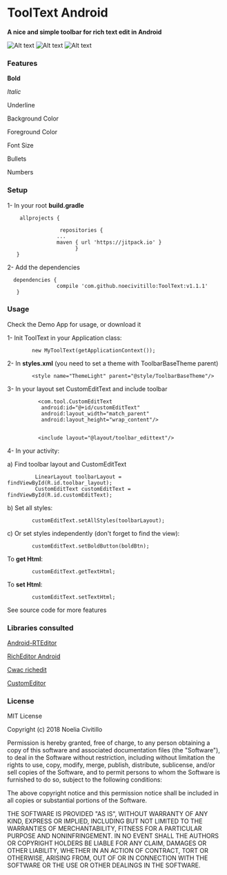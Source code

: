 # ToolText Android


__**A nice and simple toolbar for rich text edit in Android**__


![Alt text](https://raw.github.com/noecivitillo/ToolText/master/toolbar/src/main/res/drawable/device20180209200500.png)
![Alt text](https://raw.github.com/noecivitillo/ToolText/master/toolbar/src/main/res/drawable/device20180209200825.png)
![Alt text](https://raw.github.com/noecivitillo/ToolText/master/toolbar/src/main/res/drawable/device20180209201154.png)	


### Features

**Bold**

_Italic_

Underline

Background Color

Foreground Color

Font Size

Bullets

Numbers

### Setup

1- In your root **build.gradle**

        allprojects {

        	         repositories {
        			...
        			maven { url 'https://jitpack.io' }
        		          }
       }
        	 
2- Add the dependencies
             
      dependencies {
         	        compile 'com.github.noecivitillo:ToolText:v1.1.1'
       }

### Usage

Check the Demo App for usage, or download it

1- Init ToolText in your Application class:


            new MyToolText(getApplicationContext());


2- In **styles.xml** (you need to set a theme with ToolbarBaseTheme parent)

            <style name="ThemeLight" parent="@style/ToolbarBaseTheme"/>

3- In your layout set CustomEditText and include toolbar

              <com.tool.CustomEditText
               android:id="@+id/customEditText"
               android:layout_width="match_parent"
               android:layout_height="wrap_content"/>
               

              <include layout="@layout/toolbar_edittext"/>

4- In your activity:

  a) Find toolbar layout and CustomEditText

             LinearLayout toolbarLayout = findViewById(R.id.toolbar_layout);
             CustomEditText customEditText = findViewById(R.id.customEditText);

  b) Set all styles:

            customEditText.setAllStyles(toolbarLayout);

  c) Or set styles independently
     (don't forget to find the view):

            customEditText.setBoldButton(boldBtn);

To **get Html**: 
                
            customEditText.getTextHtml;
            
To **set Html**: 
   
            customEditText.setTextHtml;


See source code for more features


### Libraries consulted 
 [Android-RTEditor](https://github.com/1gravity/Android-RTEditor)
 
 [RichEditor Android](https://github.com/1gravity/Android-RTEditor)
 
 [Cwac richedit](https://github.com/commonsguy/cwac-richedit)
 
 [CustomEditor](https://github.com/trietphm/CustomEditor)
 
                          
### License

MIT License

Copyright (c) 2018 Noelia Civitillo

Permission is hereby granted, free of charge, to any person obtaining a copy
of this software and associated documentation files (the "Software"), to deal
in the Software without restriction, including without limitation the rights
to use, copy, modify, merge, publish, distribute, sublicense, and/or sell
copies of the Software, and to permit persons to whom the Software is
furnished to do so, subject to the following conditions:

The above copyright notice and this permission notice shall be included in all
copies or substantial portions of the Software.

THE SOFTWARE IS PROVIDED "AS IS", WITHOUT WARRANTY OF ANY KIND, EXPRESS OR
IMPLIED, INCLUDING BUT NOT LIMITED TO THE WARRANTIES OF MERCHANTABILITY,
FITNESS FOR A PARTICULAR PURPOSE AND NONINFRINGEMENT. IN NO EVENT SHALL THE
AUTHORS OR COPYRIGHT HOLDERS BE LIABLE FOR ANY CLAIM, DAMAGES OR OTHER
LIABILITY, WHETHER IN AN ACTION OF CONTRACT, TORT OR OTHERWISE, ARISING FROM,
OUT OF OR IN CONNECTION WITH THE SOFTWARE OR THE USE OR OTHER DEALINGS IN THE
SOFTWARE.
